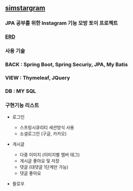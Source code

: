 ## [simstargram](https://github.com/jonghyeon95/simstargram)
### JPA 공부를 위한 Instagram 기능 모방 토이 프로젝트

### [ERD](https://github.com/jonghyeon95/simstargram.git)

### 사용 기술
### BACK : Spring Boot, Spring Securiy, JPA, My Batis
### VIEW : Thymeleaf, JQuery
### DB : MY SQL

### 구현기능 리스트
* 로그인
  * 스프링시큐리티 세션방식 사용
  * 소셜로그인 (구글, 카카오)

* 게시글
  * 다중 이미지 (이미지별 멤버 태그)
  * 게시글 좋아요 및 저장
  * 댓글 (대댓글 1단계만 가능)
  * 댓글 좋아요
 
* 팔로우
